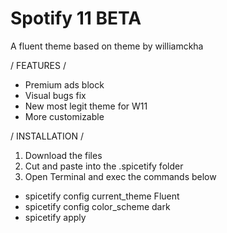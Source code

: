 # Spotify 11 BETA

A fluent theme based on theme by williamckha


/ FEATURES /

- Premium ads block
- Visual bugs fix
- New most legit theme for W11
- More customizable


/ INSTALLATION /

1. Download the files
2. Cut and paste into the .spicetify folder
3. Open Terminal and exec the commands below

- spicetify config current_theme Fluent
- spicetify config color_scheme dark
- spicetify apply
